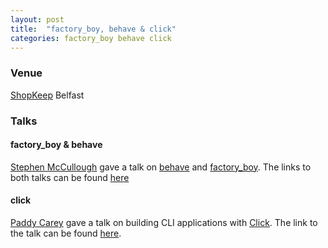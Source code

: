 ```yaml
---
layout: post
title:  "factory_boy, behave & click"
categories: factory_boy behave click
---
```


### Venue

[ShopKeep](http://shopkeep.com) Belfast

### Talks

#### factory_boy & behave
[Stephen McCullough](http://www.swm.cc/) gave a talk on [behave](http://pythonhosted.org/behave/) and [factory_boy](http://factoryboy.readthedocs.org/en/latest/). The links to both talks can be found [here](https://speakerdeck.com/swmcc/factory-boy-and-behave)

#### click
[Paddy Carey](https://twitter.com/paddycarey) gave a talk on building CLI applications with [Click](http://click.pocoo.org/5/). The link to the talk can be found [here](https://docs.google.com/presentation/d/1-7salN4acFTbDBwh5cM8XVA79S4ul37AzX9p7Xm0xfU/edit?usp=sharing).
